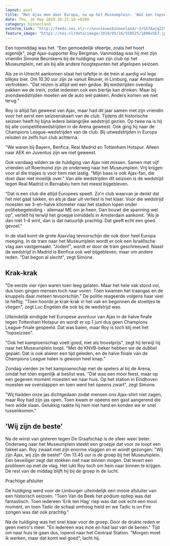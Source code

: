 ```yaml
---
layout: post
title: "Met Ajax mee door Europa, nu op het Museumplein: 'Wat een topseizoen'"
date: Thu, 16 May 2019 20:25:18 +0200
category: binnenland
externe_link: "http://feeds.nos.nl/~r/nosnieuwsbinnenland/~3/G57Aajq22SA/2285015"
feature_image: "https://nos.nl/data/image/2019/05/16/550525/1008x567.jpg"
---
```


<p>Een topmiddag was het. "Een gemoedelijk sfeertje, zoals het hoort eigenlijk", zegt Ajax-supporter Roy Bergman. Vanmiddag was hij met zijn vriendin Simone Beurskens bij de huldiging van zijn club op het Museumplein, net als bij alle andere hoogtepunten het afgelopen seizoen.</p>
<p>Als ze in Utrecht aankomen staat het tafeltje in de trein al aardig vol lege blikjes bier. Om 10.30 uur zijn ze vanuit Reuver, in Limburg, naar Amsterdam vertrokken. "Dat reizen is altijd wel een gedoe. Bij wedstrijden overdag pakken we de trein, zodat iedereen ook een biertje kan drinken. Maar bij avondwedstrijden moeten we de auto wel pakken. Anders komen we niet terug."</p>
<p>Roy is altijd fan geweest van Ajax, maar had dit jaar samen met zijn vriendin voor het eerst een seizoenskaart van de club. Tijdens dit historische seizoen heeft hij bijna iedere belangrijke wedstrijd gezien. Op twee na is hij bij alle competitiewedstrijden in de Arena geweest. Ook ging hij naar de Champions League-wedstrijden van de club. Bij uitwedstrijden in Europa reisden ze zelfs hun club achterna.</p>
<p>"We waren bij Bayern, Benfica, Real Madrid en Tottenham Hotspur. Alleen naar AEK en Juventus zijn we niet geweest.</p>
<p>Ook vandaag wilden ze de huldiging van Ajax niet missen. Samen met vijf vrienden uit Roermond zijn ze onderweg naar het Museumplein. Vrij krijgen voor al die tripjes is voor hem niet lastig. "Mijn baas is ook Ajax-fan, die doet daar niet moeilijk over." Van alle wedstrijden dit seizoen is de wedstrijd tegen Real Madrid in Bernabéu hem het meest bijgebleven.</p>
<p>"Dat is een club die altijd Europees speelt. Zo'n club waarvan je denkt dat het niet gaat lukken, en als je daar uit verliest is het klaar. Voor die wedstrijd moesten we 3-en-halve kilometer naar het stadion lopen onder politiebegeleiding - allemaal ME om je heen. Dan bouwt die spanning wel op", vertelt hij terwijl het groepje inmiddels in Amsterdam aankomt. "Als je dan met 1-4 wint, dan is dat natuurlijk prachtig. Dat geeft echt een goed gevoel."</p>
<p>In de stad komt de grote Ajaxvlag tevoorschijn die ook door heel Europa meeging. In de tram naar het Museumplein wordt er ook een Israëlische vlag aan vastgemaakt. "Joden!", wordt er door de tram geschreeuwd. Naast de wedstrijd in Madrid is Benfica ook wel bijgebleven, maar om andere reden. "Dat begon al slecht", zegt Simone.</p>
<h2>Krak-krak</h2>
<p>"De eerste vier rijen waren toen leeg gelaten. Maar het hele vak stond vol, dus toen gingen mensen toch naar voren. Toen kwamen het traangas en de knuppels daar meteen tevoorschijn." De politie reageerde volgens haar veel te heftig. "Toen hoorde je krak-krak in het vak en begonnen de stoeltjes te vliegen", zegt Luc Engelen die ook bij de wedstrijd was.</p>
<p>Uiteindelijk eindigde het Europese avontuur van Ajax in de halve finale tegen Tottenham Hotspur en wordt er op 1 juni dus geen Champions League-finale gespeeld. Dat was balen, maar Roy is toch blij met het "topseizoen".</p>
<p>"Ook het kampioenschap voelt goed, niet als troostprijs", zegt hij terwijl hij naar het Museumplein loopt. "Met de KNVB-beker hebben we de dubbel gepakt. Dat is ook alweer een tijd geleden, en de halve finale van de Champions League halen is gewoon heel knap."</p>
<p>Zondag vierden ze het kampioenschap met de spelers al bij de Arena, omdat het toen eigenlijk al beslist was. "Dat was een mooi feest, maar op een gegeven moment moesten we naar huis. Op het station in Eindhoven moesten we overstappen en toen werd het opeens zwart", zegt Simone.</p>
<p>"Wij hadden onze jas dichtgedaan zodat mensen ons Ajax-shirt niet zagen, maar Roy had zijn jas open. Toen kwam er opeens een gast aangerend die hem wilde slaan. Gelukkig raakte hij hem niet hard en konden we er snel tussenkomen."</p>
<h2>'Wij zijn de beste'</h2>
<p>Na de winst van gisteren tegen De Graafschap is de sfeer weer beter. Onderweg naar het Museumplein steekt een groepje dat voor ze loopt een fakkel aan. Roy zwaait met zijn enorme vlaggen en er wordt gezongen: "Wij zijn Ajax, wij zijn de beste!" Om 13.45 uur is de groep bij het Museumplein. Een beveiliger zegt dat stokken niet naar binnen mogen. Dat levert een probleem op met de vlag. Het lukt Roy toch om hem naar binnen te krijgen. De rest van de middag blijft hij bij de groep in de lucht.</p>
<p>Prachtige afsluiter</p>
<p>De huldiging werd voor de Limburger uiteindelijk een mooie afsluiter van een historisch seizoen. "Toen Van de Beek het podium opliep was dat fantastisch. Toen iedereen 'Erik ten Hag' riep was dat ook echt een mooi moment, en toen Tadic de schaal omhoog hield en we Tadic is on Fire zongen was dat ook prachtig."</p>
<p>Na de huldiging was het snel klaar voor de groep. Door de drukte reden er geen metro's meer. "En iedereen was moe en had last van de benen." Tijd om naar huis te gaan dus, lopend naar het Centraal Station. "Morgen moet ik werken, maar dat komt wel goed", lacht hij.</p><img src="http://feeds.feedburner.com/~r/nosnieuwsbinnenland/~4/G57Aajq22SA" height="1" width="1" alt=""/>
